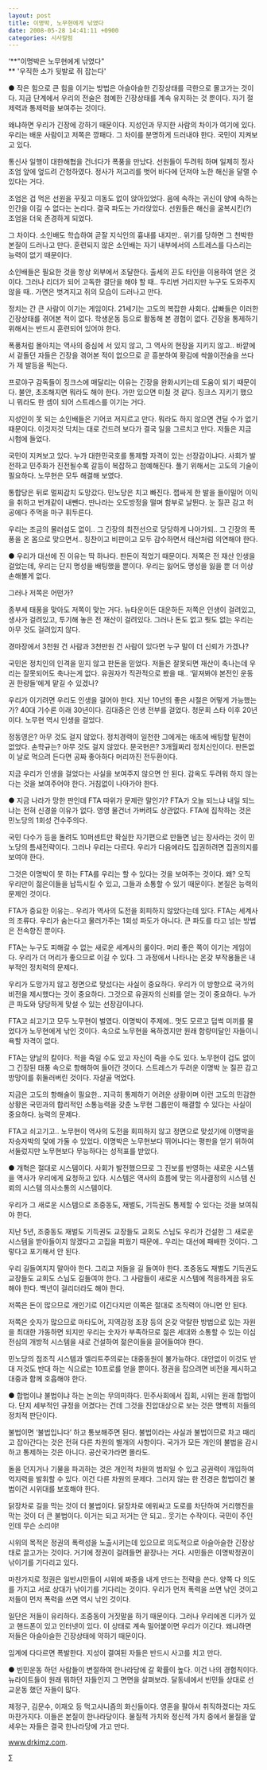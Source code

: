 ```yaml
---
layout: post
title: 이명박, 노무현에게 낚였다
date: 2008-05-28 14:41:11 +0900
categories: 시사칼럼
---
```

‘**"이명박은 노무현에게 낚였다"   
** '우직한 소가 뒷발로 쥐 잡는다'

● 작은 힘으로 큰 힘을 이기는 방법은 아슬아슬한 긴장상태를 극한으로 몰고가는 것이다. 지금 단계에서 우리의 전술은 첨예한 긴장상태를 계속 유지하는 것 뿐이다. 자기 절제력과 통제력을 보여주는 것이다. 

왜냐하면 우리가 긴장에 강하기 때문이다. 지성인과 무지한 사람의 차이가 여기에 있다. 우리는 배운 사람이고 저쪽은 깡패다. 그 차이를 분명하게 드러내야 한다. 국민이 지켜보고 있다.

통신사 일행이 대한해협을 건너다가 폭풍을 만났다. 선원들이 두려워 하며 일제히 정사 조엄 앞에 엎드려 간청하였다. 정사가 저고리를 벗어 바다에 던져야 노한 해신을 달랠 수 있다는 거다. 

조엄은 겁 먹은 선원을 꾸짖고 미동도 없이 앉아있었다. 음에 속하는 귀신이 양에 속하는 인간을 이길 수 없다는 논리다. 결국 파도는 가라앉았다. 선원들은 해신을 굴복시킨(?) 조엄을 더욱 존경하게 되었다. 

그 차이다. 소인배도 학습하여 곧잘 지식인의 흉내를 내지만.. 위기를 당하면 그 천박한 본질이 드러나고 만다. 훈련되지 않은 소인배는 자기 내부에서의 스트레스를 다스리는 능력이 없기 때문이다. 

소인배들은 필요한 것을 항상 외부에서 조달한다. 출세의 끈도 타인을 이용하여 얻은 것이다. 그러나 리더가 되어 고독한 결단을 해야 할 때.. 두리번 거리지만 누구도 도와주지 않을 때.. 가면은 벗겨지고 쥐의 모습이 드러나고 만다. 

정치는 간 큰 사람이 이기는 게임이다. 21세기는 고도의 복잡한 사회다. 삽빠들은 이러한 긴장상태를 겪어본 적이 없다. 학생운동 등으로 활동해 본 경험이 없다. 긴장을 통제하기 위해서는 반드시 훈련되어 있어야 한다. 

폭풍처럼 몰아치는 역사의 중심에 서 있지 않고, 그 역사의 현장을 지키지 않고.. 바깥에서 겉돌던 자들은 긴장을 겪어본 적이 없으므로 곧 흥분하여 홧김에 싹쓸이전술을 쓰다가 제 발등을 찍는다. 

프로야구 감독들이 징크스에 매달리는 이유는 긴장을 완화시키는데 도움이 되기 때문이다. 불안, 초조해지면 뭐라도 해야 한다. 가만 있으면 미칠 것 같다. 징크스 지키기 했으니 뭐라도 한 셈이 되어 스트레스를 이기는 거다.

지성인이 못 되는 소인배들은 기어코 저지르고 만다. 뭐라도 하지 않으면 견딜 수가 없기 때문이다. 이것저것 닥치는 대로 건드려 보다가 결국 일을 그르치고 만다. 저들은 지금 시험에 들었다. 

국민이 지켜보고 있다. 누가 대한민국호를 통제할 자격이 있는 선장감이냐다. 사회가 발전하고 민주화가 진전될수록 갈등이 복잡하고 첨예해진다. 풀기 위해서는 고도의 기술이 필요하다. 노무현은 모두 해결해 보였다. 

통합당은 뒤로 멀찌감치 도망갔다. 민노당은 치고 빠진다. 잽싸게 한 발을 들이밀어 이익을 취하고 번개같이 내뺀다. 딴나라는 오도방정을 떨며 함부로 날뛴다. 눈 질끈 감고 허공에다 주먹을 마구 휘두른다. 

우리는 조금의 물러섬도 없이.. 그 긴장의 최전선으로 당당하게 나아가되.. 그 긴장의 폭풍을 온 몸으로 맞으면서.. 칭찬이고 비판이고 모두 감수하면서 태산처럼 의연해야 한다. 

● 우리가 대선에 진 이유는 딱 하나다. 판돈이 적었기 때문이다. 저쪽은 전 재산 인생을 걸었는데, 우리는 단지 명성을 배팅했을 뿐이다. 우리는 잃어도 명성을 잃을 뿐 더 이상 손해볼게 없다. 

그러나 저쪽은 어떤가? 

종부세 태풍을 맞아도 저쪽이 맞는 거다. 뉴타운이든 대운하든 저쪽은 인생이 걸려있고, 생사가 걸려있고, 투기해 놓은 전 재산이 걸려있다. 그러나 돈도 없고 뭣도 없는 우리는 아무 것도 걸려있지 않다. 

경마장에서 3천원 건 사람과 3천만원 건 사람이 있다면 누구 말이 더 신뢰가 가겠나?

국민은 정치인의 인격을 믿지 않고 판돈을 믿었다. 저들은 잘못되면 재산이 축나는데 우리는 잘못되어도 축나는게 없다. 유권자가 직관적으로 봤을 때.. ‘밑져봐야 본전인 운동권 한량들’에게 맡길 수 있겠나? 

우리가 이기려면 우리도 인생을 걸어야 한다. 지난 10년의 좋은 시절은 어떻게 가능했는가? 40대 기수론 이래 30년이다. 김대중은 인생 전부를 걸었다. 청문회 스타 이후 20년이다. 노무현 역시 인생을 걸었다. 

정동영은? 아무 것도 걸지 않았다. 정치경력이 일천한 그에게는 애초에 배팅할 밑천이 없었다. 손학규는? 아무 것도 걸지 않았다. 문국현은? 3개월짜리 정치신인이다. 판돈없이 날로 먹으려 든다면 공짜 좋아하다 머리까진 전두환이다. 

지금 우리가 인생을 걸었다는 사실을 보여주지 않으면 안 된다. 감옥도 두려워 하지 않는다는 것을 보여주어야 한다. 거침없이 나아가야 한다. 

● 지금 나라가 망한 판인데 FTA 따위가 문제란 말인가? FTA가 오늘 되느냐 내일 되느냐는 전혀 신경쓸 이유가 없다. 영영 물건너 가버려도 상관없다. FTA에 집착하는 것은 민노당의 1회성 건수주의다. 

국민 다수가 등을 돌려도 10퍼센트만 확실한 자기편으로 만들면 남는 장사라는 것이 민노당의 틈새전략이다. 그러나 우리는 다르다. 우리가 다음에라도 집권하려면 집권의지를 보여야 한다. 

그것은 이명박이 못 하는 FTA를 우리는 할 수 있다는 것을 보여주는 것이다. 왜? 오직 우리만이 젊은이들을 납득시킬 수 있고, 그들과 소통할 수 있기 때문이다. 본질은 능력의 문제인 것이다. 

FTA가 중요한 이유는.. 우리가 역사의 도전을 회피하지 않았다는데 있다. FTA는 세계사의 조류다. 우리가 숨는다고 물러가주는 1회성 파도가 아니다. 큰 파도를 타고 넘는 방법은 전속항진 뿐이다. 

FTA는 누구도 피해갈 수 없는 새로운 세계사의 룰이다. 머리 좋은 쪽이 이기는 게임이다. 우리가 더 머리가 좋으므로 이길 수 있다. 그 과정에서 나타나는 온갖 부작용들은 내부적인 정치력의 문제다. 

우리가 도망가지 않고 정면으로 맞섰다는 사실이 중요하다. 우리가 이 방향으로 국가의 비전을 제시했다는 것이 중요하다. 그것으로 유권자의 신뢰를 얻는 것이 중요하다. 누가 큰 파도와 당당하게 맞설 수 있는 선장감이냐다.

FTA고 쇠고기고 모두 노무현이 벌였다. 이명박이 주제에.. 멋도 모르고 덥썩 미끼를 물었다가 노무현에게 낚인 것이다. 속으로 노무현을 욕하겠지만 원래 함량미달인 자들이니 욕할 자격이 없다. 

FTA는 양날의 칼이다. 적을 죽일 수도 있고 자신이 죽을 수도 있다. 노무현이 겁도 없이 그 긴장된 태풍 속으로 항해하여 들어간 것이다. 스트레스가 두려운 이명박 눈 질끈 감고 방망이를 휘둘러버린 것이다. 자살골 먹었다.

지금은 고도의 항해술이 필요한.. 지극히 통제하기 어려운 상황이며 이런 고도의 민감한 상황은 국민과의 합리적인 소통능력을 갖춘 노무현 그룹만이 해결할 수 있다는 사실이 중요하다. 능력의 문제다. 

FTA고 쇠고기고.. 노무현이 역사의 도전을 회피하지 않고 정면으로 맞섰기에 이명박을 자승자박의 덫에 가둘 수 있었다. 이명박은 노무현보다 뛰어나다는 평판을 얻기 위하여 서둘렀지만 노무현보다 무능하다는 성적표를 받았다. 

● 개혁은 절대로 시스템이다. 사회가 발전했으므로 그 진보를 반영하는 새로운 시스템을 역사가 우리에게 요청하고 있다. 시스템은 역사의 흐름에 맞는 의사결정의 시스템 신뢰의 시스템 의사소통의 시스템이다.

우리가 그 새로운 시스템으로 조중동도, 재벌도, 기득권도 통제할 수 있다는 것을 보여줘야 한다. 

지난 5년, 조중동도 재벌도 기득권도 교장들도 교회도 스님도 우리가 건설한 그 새로운 시스템을 받아들이지 않겠다고 고집을 피웠기 때문에.. 우리는 대선에 패배한 것이다. 그렇다고 포기해서 안 된다. 

우리 길들여지지 말아야 한다. 그리고 저들을 길 들여야 한다. 조중동도 재벌도 기득권도 교장들도 교회도 스님도 길들여야 한다. 그 사람들이 새로운 시스템에 적응하게끔 유도해야 한다. 백년이 걸리더라도 해야 한다. 

저쪽은 돈이 많으므로 개인기로 이긴다지만 이쪽은 절대로 조직력이 아니면 안 된다. 

저쪽은 숫자가 많으므로 마타도어, 지역감정 조장 등의 온갖 악랄한 방법으로 있는 자원을 최대한 가동하면 되지만 우리는 숫자가 부족하므로 젊은 세대와 소통할 수 있는 이심전심의 개방적 시스템을 새로 건설하여 젊은이들을 끌어들여야 한다. 

민노당의 점조직 시스템과 엘리트주의로는 대중동원이 불가능하다. 대안없이 이것도 반대 저것도 반대 하는 식으로는 10프로를 얻을 뿐이다. 정권을 잡으려면 비전을 제시하고 대중과 함께 호흡해야 한다. 

● 합법이냐 불법이냐 하는 논의는 무의미하다. 민주사회에서 집회, 시위는 원래 합법이다. 단지 세부적인 규정을 어겼다는 건데 그것을 진압대상으로 보는 것은 명백히 저들의 정치적 판단이다. 

불법이면 ‘불법입니다’ 하고 통보해주면 된다. 불법이라는 사실과 불법이므로 차고 때리고 잡아간다는 것은 전혀 다른 차원의 별개의 사항이다. 국가가 모든 개인의 불법을 감시하고 통제하는 것은 아니다. 공산국가라면 몰라도.

돌을 던지거나 기물을 파괴하는 것은 개인적 차원의 범죄일 수 있고 공권력이 개입하여 억지력을 발휘할 수 있다. 이건 다른 차원의 문제다. 그러지 않는 한 전경은 합법이건 불법이건 시위대를 보호해야 한다. 

닭장차로 길을 막는 것이 더 불법이다. 닭장차로 에워싸고 도로를 차단하여 거리행진을 막는 것이 더 큰 불법이다. 이거는 되고 저거는 안 되고.. 웃기는 수작이다. 국민이 주인인데 무슨 소리야!

시위의 목적은 정권의 폭력성을 노출시키는데 있으므로 의도적으로 아슬아슬한 긴장상태로 끌고가는 것이다. 거기에 정권이 걸려들면 끝장나는 거다. 시민들은 이명박정권이 낚이기를 기다리고 있다. 

마찬가지로 정권은 일반시민들이 시위에 짜증을 내게 만드는 전략을 쓴다. 양쪽 다 의도를 가지고 서로 상대가 낚이기를 기다리는 것이다. 우리가 먼저 폭력을 쓰면 낚인 것이고 저들이 먼저 폭력을 쓰면 역시 낚인 것이다. 

일단은 저들이 유리하다. 조중동이 거짓말을 하기 때문이다. 그러나 우리에겐 디카가 있고 핸드폰이 있고 인터넷이 있다. 이 상태로 계속 밀어붙이면 우리가 이긴다. 왜냐하면 저들은 아슬아슬한 긴장상태에 약하기 때문이다. 

임계에 다다르면 폭발한다. 지성이 결여된 자들은 반드시 사고를 치고 만다.

● 빈민운동 하던 사람들이 변절하여 한나라당에 갈 확률이 높다. 이건 나의 경험칙이다. 뉴라이트들이 원래 뭐하던 자들인지 그 면면을 살펴보라. 달동네에서 빈민들 상대로 선교운동 했던 자들이 많다. 

제정구, 김문수, 이재오 등 먹고사니즘의 화신들이다. 영혼을 팔아서 취직하겠다는 자도 마찬가지다. 이들은 본질이 한나라당이다. 물질적 가치와 정신적 가치 중에서 물질을 앞세우는 자들은 결국 한나라당에 가고 만다. 

www.drkimz.com.

∑
